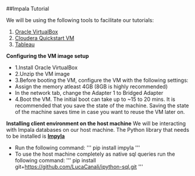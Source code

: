 ##Impala Tutorial

We will be using the following tools to facilitate our tutorials:
1. [Oracle VirtualBox](https://www.virtualbox.org/wiki/Downloads)
2. [Cloudera Quickstart VM](https://www.cloudera.com/downloads/quickstart_vms/5-10.html)
3. [Tableau](https://itconnect.uw.edu/wares/uware/tableau-software/)
	

**Configuring the VM image setup**
- 1.Install Oracle VirtualBox
- 2.Unzip the VM image
- 3.Before booting the VM, configure the VM with the following settings:
 - Assign the memory atleast 4GB (8GB is highly recommended)
 - In the network tab, change the Adapter 1 to Bridged Adapter
- 4.Boot the VM. The initial boot can take up to ~15 to 20 mins. It is recommended that you save the state of the machine. Saving the state of the machine saves time in case you want to reuse the VM later on.

**Installing client environment on the host machine**
We will be interacting with Impala databases on our host machine. The Python library that needs to be installed is **[Impyla](https://github.com/cloudera/impyla)** 
* Run the following command: 
'''
pip install impyla
'''
* To use the host machine completely as native sql queries run the following command:
'''
pip install git+https://github.com/LucaCanali/ipython-sql.git
'''




